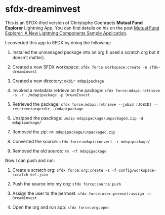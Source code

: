 # sfdx-dreaminvest

This is an SFDX-ified version of Christophe Coenraets **Mutual Fund Explorer** Lightning App. You can find details on his on the post [Mutual Fund Explorer: A New Lightning Components Sample Application](https://developer.salesforce.com/blogs/developer-relations/2017/04/mutual-fund-explorer-new-lightning-components-sample-application.html).

I converted this app to SFDX by doing the following:

1. Installed the unmanaged package into an org (I used a scratch org but it doesn't matter).

2. Created a new SFDX workspace: `sfdx force:workspace:create -n sfdx-dreaminvest`

3. Created a new directory: `mkdir mdapipackage`

4. Invoked a metadata retrieve on the package: `sfdx force:mdapi:retrieve -s -r ./mdapipackage -p DreamInvest`

5. Retrieved the package: `sfdx force:mdapi:retrieve --jobid [JOBID] --retrievetargetdir ./mdapipackage`

6. Unzipped the paackage: `unzip mdapipackage/unpackaged.zip -d mdapipackage/`

7. Removed the zip: `rm mdapipackage/unpackaged.zip`

8. Converted the source: `sfdx force:mdapi:convert -r mdapipackage/`

9. Removed the old source: `rm -rf mdapipackage`

Now I can push and run:

1. Create a scratch org: `sfdx force:org:create -s -f config/workspace-scratch-def.json`

2. Push the source into my org: `sfdx force:source:push`

3. Assign the user to the permset: `sfdx force:user:permset:assign -n DreamInvest`

4. Open the org and run app: `sfdx force:org:open`
